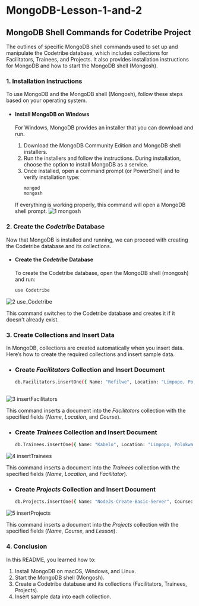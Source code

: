 # MongoDB-Lesson-1-and-2

## MongoDB Shell Commands for Codetribe Project
The outlines of specific MongoDB shell commands used to set up and manipulate the Codetribe database, 
which includes collections for Facilitators, Trainees, and Projects. 
It also provides installation instructions for MongoDB and how to start the MongoDB shell (Mongosh).

### **1. Installation Instructions**
To use MongoDB and the MongoDB shell (Mongosh), follow these steps based on your operating system.
   
   - #### **Install MongoDB on Windows**
      For Windows, MongoDB provides an installer that you can download and run.
     
      1. Download the MongoDB Community Edition and MongoDB shell installers.
      2. Run the installers and follow the instructions. During installation, choose the option to install MongoDB as a service.
      3. Once installed, open a command prompt (or PowerShell) and to verify installation type:  
          ```sh
          mongod
          mongosh
      If everything is working properly, this command will open a MongoDB shell prompt.
      ![1 mongosh](https://github.com/user-attachments/assets/ea0b3991-bbc1-491a-bac5-41da1fe8dead)

### **2. Create the *Codetribe* Database**
Now that MongoDB is installed and running, we can proceed with creating the Codetribe database and its collections.

  - #### **Create the *Codetribe* Database**
    To create the Codetribe database, open the MongoDB shell (mongosh) and run:
      ```sh
      use Codetribe
    
  ![2 use_Codetribe](https://github.com/user-attachments/assets/40211e56-a95b-4215-b4c6-e0f44121d7d5)
  
  This command switches to the Codetribe database and creates it if it doesn't already exist.
    

### **3. Create Collections and Insert Data**
In MongoDB, collections are created automatically when you insert data. 
Here’s how to create the required collections and insert sample data.
  - ### **Create *Facilitators* Collection and Insert Document**
    ```bash
    db.Facilitators.insertOne({ Name: "Refilwe", Location: "Limpopo, Polokwane", Course: "Node.Js"  })
  
  ![3 insertFacilitators](https://github.com/user-attachments/assets/c6861ae1-acc2-4bf9-886e-0586dfc238d0)
  
  This command inserts a document into the *Facilitators* collection with the specified fields (*Name*, *Location*, and *Course*).

   - ### **Create *Trainees* Collection and Insert Document**
      ```bash
      db.Trainees.insertOne({ Name: "Kabelo", Location: "Limpopo, Polokwane", Facilitator: "Refilwe" })

  ![4 insertTrainees](https://github.com/user-attachments/assets/ac45d463-e748-4b21-bcba-63eb907b26b8)
  
  This command inserts a document into the *Trainees* collection with the specified fields (*Name*, *Location*, and *Facilitator*).

  - ### **Create *Projects* Collection and Insert Document**
      ```bash
      db.Projects.insertOne({ Name: "NodeJs-Create-Basic-Server", Course: "Node.Js", Lesson: "2" })

  ![5 insertProjects](https://github.com/user-attachments/assets/570b0a64-c04b-44a9-8ae0-ea9894692f1d)
  
  This command inserts a document into the *Projects* collection with the specified fields (*Name*, *Course*, and *Lesson*).
  
### **4. Conclusion**
  In this README, you learned how to:
  1. Install MongoDB on macOS, Windows, and Linux.
  2. Start the MongoDB shell (Mongosh).
  3. Create a Codetribe database and its collections (Facilitators, Trainees, Projects).
  4. Insert sample data into each collection.

         
